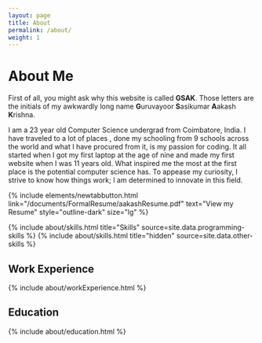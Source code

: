 ```yaml
---
layout: page
title: About
permalink: /about/
weight: 1
---
```


# **About Me**

<!-- Hi I am **{{ site.author.name }}** :wave:,<br> -->

First of all, you might ask why this website is called **GSAK**. Those letters are the initials of my awkwardly long name **G**uruvayoor **S**asikumar **A**akash **K**rishna.

I am a 23 year old Computer Science undergrad from Coimbatore, India. I have traveled to a lot of places , done my schooling from 9 schools across the world and what I have procured from it, is my passion for coding. It all started when I got my first laptop at the age of nine and made my first website when I was 11 years old. What inspired me the most at the first place is the potential computer science has. To appease my curiosity, I strive to know how things work; I am determined to innovate in this field.

{% include elements/newtabbutton.html link="/documents/FormalResume/aakashResume.pdf" text="View my Resume" style="outline-dark" size="lg" %}
<!-- {% include elements/button.html link="/documents/resume.pdf" text="Download my Fun Resume" style="primary" size="lg" %} -->

<div class="row">
{% include about/skills.html title="Skills" source=site.data.programming-skills %}
{% include about/skills.html title="hidden" source=site.data.other-skills %}
</div>

## Work Experience

<div class="row">
{% include about/workExperience.html %}
</div>

## Education

<div class="row">
{% include about/education.html %}
</div>
